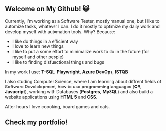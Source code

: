 ## Welcome on My Github! 😺

Currently, I'm working as a Software Tester, mostly manual one, but I like to automize tasks, whatever I can. I do it mostly to optimize my daily work and develop myself with automation tools. 
Why? Because:
- I like do things in a efficient way
- I love to learn new things
- I like to put a some effort to minimalize work to do in the future (for myself and other people)
- I like to finding disfunctional things and bugs

In my work I use: **T-SQL**, **Playwright**, **Azure DevOps**, **ISTQB**

I also studing Computer Science, where I am learning about diffrent fields of Software Develelopment, how to use programming languages (**C#**, **Javacript**), working with Databases (**Postgres**, **MySQL**) and also build a website applications using **HTML 5** and **CSS**.


After hours I love coooking, board games and cats.

## Check my portfolio!
<!--
**Shaqix/Shaqix** is a ✨ _special_ ✨ repository because its `README.md` (this file) appears on your GitHub profile.

Here are some ideas to get you started:

- 🔭 I’m currently working on ...
- 🌱 I’m currently learning ...
- 💬 Ask me about ...
- 📫 How to reach me: ...
-->
